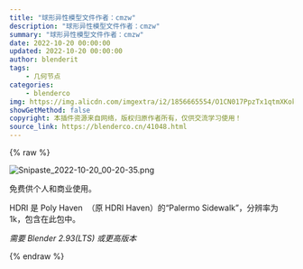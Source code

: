 ```yaml
---
title: "球形异性模型文件作者：cmzw"
description: "球形异性模型文件作者：cmzw"
summary: "球形异性模型文件作者：cmzw"
date: 2022-10-20 00:00:00
updated: 2022-10-20 00:00:00
author: blenderit
tags: 
    - 几何节点
categories:
    - blenderco
img: https://img.alicdn.com/imgextra/i2/1856665554/O1CN017PpzTx1qtmXKokavu_!!1856665554.png
showGetMethod: false
copyright: 本插件资源来自网络，版权归原作者所有，仅供交流学习使用！
source_link: https://blenderco.cn/41048.html
---
```


{% raw %}
<p><img src="https://img.alicdn.com/imgextra/i2/1856665554/O1CN017PpzTx1qtmXKokavu_!!1856665554.png" alt="Snipaste_2022-10-20_00-20-35.png"></p><p><span>免费供个人和商业使用。</span></p><p><span>HDRI 是 </span><span>Poly Haven</span><span>  （原 HDRI Haven）的“Palermo Sidewalk”，分辨率为 1k，包含在此包中。</span></p><p><em><span>需要 Blender 2.93(LTS) 或更高版本</span></em></p>
<div style="display: none">blenderco</div>
{% endraw %}